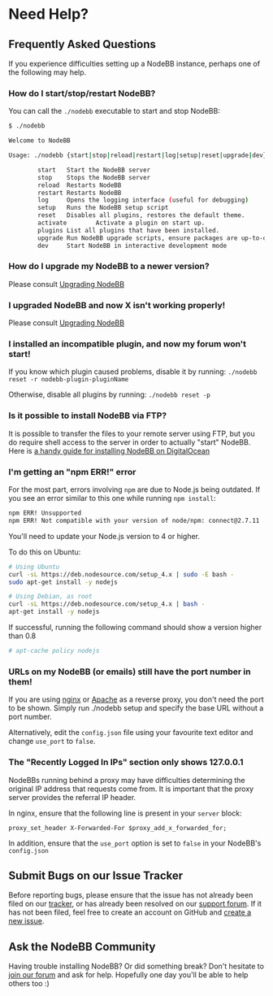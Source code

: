 Need Help?
==========

Frequently Asked Questions
--------------------------

If you experience difficulties setting up a NodeBB instance, perhaps one
of the following may help.

### How do I start/stop/restart NodeBB?

You can call the `./nodebb` executable to start and stop NodeBB:

``` bash
$ ./nodebb

Welcome to NodeBB

Usage: ./nodebb {start|stop|reload|restart|log|setup|reset|upgrade|dev}

        start   Start the NodeBB server
        stop    Stops the NodeBB server
        reload  Restarts NodeBB
        restart Restarts NodeBB
        log     Opens the logging interface (useful for debugging)
        setup   Runs the NodeBB setup script
        reset   Disables all plugins, restores the default theme.
        activate        Activate a plugin on start up.
        plugins List all plugins that have been installed.
        upgrade Run NodeBB upgrade scripts, ensure packages are up-to-date
        dev     Start NodeBB in interactive development mode
```

### How do I upgrade my NodeBB to a newer version?

Please consult [Upgrading NodeBB](../configuring/upgrade)

### I upgraded NodeBB and now X isn't working properly!

Please consult [Upgrading NodeBB](../configuring/upgrade)

### I installed an incompatible plugin, and now my forum won't start!

If you know which plugin caused problems, disable it by running:
`./nodebb reset -r nodebb-plugin-pluginName`

Otherwise, disable all plugins by running: `./nodebb reset -p`

### Is it possible to install NodeBB via FTP?

It is possible to transfer the files to your remote server using FTP,
but you do require shell access to the server in order to actually
"start" NodeBB. Here is [a handy guide for installing NodeBB on
DigitalOcean](http://burnaftercompiling.com/nodebb/setting-up-a-nodebb-forum-for-dummies/)

### I'm getting an "npm ERR!" error

For the most part, errors involving `npm` are due to Node.js being
outdated. If you see an error similar to this one while running
`npm install`:

``` bash
npm ERR! Unsupported
npm ERR! Not compatible with your version of node/npm: connect@2.7.11
```

You'll need to update your Node.js version to 4 or higher.

To do this on Ubuntu:

``` bash
# Using Ubuntu
curl -sL https://deb.nodesource.com/setup_4.x | sudo -E bash -
sudo apt-get install -y nodejs

# Using Debian, as root
curl -sL https://deb.nodesource.com/setup_4.x | bash -
apt-get install -y nodejs
```

If successful, running the following command should show a version
higher than 0.8

``` bash
# apt-cache policy nodejs
```

### URLs on my NodeBB (or emails) still have the port number in them!

If you are using [nginx](../configuring/proxies/nginx) or
[Apache](../configuring/proxies/apache) as a reverse proxy, you
don't need the port to be shown. Simply run ./nodebb setup and specify
the base URL without a port number.

Alternatively, edit the `config.json` file using your favourite text
editor and change `use_port` to `false`.

### The "Recently Logged In IPs" section only shows 127.0.0.1

NodeBBs running behind a proxy may have difficulties determining the
original IP address that requests come from. It is important that the
proxy server provides the referral IP header.

In nginx, ensure that the following line is present in your `server`
block:

``` nginx
proxy_set_header X-Forwarded-For $proxy_add_x_forwarded_for;
```

In addition, ensure that the `use_port` option is set to `false` in your
NodeBB's `config.json`

Submit Bugs on our Issue Tracker
--------------------------------

Before reporting bugs, please ensure that the issue has not already been
filed on our
[tracker](https://github.com/NodeBB/NodeBB/issues?state=closed), or has
already been resolved on our [support
forum](http://community.nodebb.org/category/6/bug-reports). If it has
not been filed, feel free to create an account on GitHub and [create a
new issue](https://github.com/NodeBB/NodeBB/issues).

Ask the NodeBB Community
------------------------

Having trouble installing NodeBB? Or did something break? Don't hesitate
to [join our forum](community.nodebb.org/register) and ask for help.
Hopefully one day you'll be able to help others too :)
